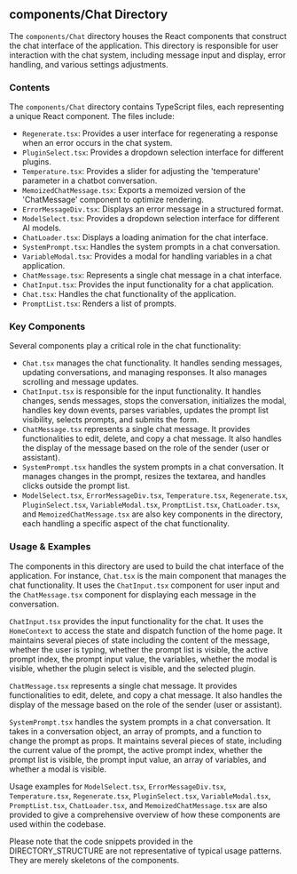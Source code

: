 
## components/Chat Directory

The `components/Chat` directory houses the React components that construct the chat interface of the application. This directory is responsible for user interaction with the chat system, including message input and display, error handling, and various settings adjustments. 

### Contents

The `components/Chat` directory contains TypeScript files, each representing a unique React component. The files include:

- `Regenerate.tsx`: Provides a user interface for regenerating a response when an error occurs in the chat system.
- `PluginSelect.tsx`: Provides a dropdown selection interface for different plugins.
- `Temperature.tsx`: Provides a slider for adjusting the 'temperature' parameter in a chatbot conversation.
- `MemoizedChatMessage.tsx`: Exports a memoized version of the 'ChatMessage' component to optimize rendering.
- `ErrorMessageDiv.tsx`: Displays an error message in a structured format.
- `ModelSelect.tsx`: Provides a dropdown selection interface for different AI models.
- `ChatLoader.tsx`: Displays a loading animation for the chat interface.
- `SystemPrompt.tsx`: Handles the system prompts in a chat conversation.
- `VariableModal.tsx`: Provides a modal for handling variables in a chat application.
- `ChatMessage.tsx`: Represents a single chat message in a chat interface.
- `ChatInput.tsx`: Provides the input functionality for a chat application.
- `Chat.tsx`: Handles the chat functionality of the application.
- `PromptList.tsx`: Renders a list of prompts.

### Key Components

Several components play a critical role in the chat functionality:

- `Chat.tsx` manages the chat functionality. It handles sending messages, updating conversations, and managing responses. It also manages scrolling and message updates.
- `ChatInput.tsx` is responsible for the input functionality. It handles changes, sends messages, stops the conversation, initializes the modal, handles key down events, parses variables, updates the prompt list visibility, selects prompts, and submits the form.
- `ChatMessage.tsx` represents a single chat message. It provides functionalities to edit, delete, and copy a chat message. It also handles the display of the message based on the role of the sender (user or assistant).
- `SystemPrompt.tsx` handles the system prompts in a chat conversation. It manages changes in the prompt, resizes the textarea, and handles clicks outside the prompt list.
- `ModelSelect.tsx`, `ErrorMessageDiv.tsx`, `Temperature.tsx`, `Regenerate.tsx`, `PluginSelect.tsx`, `VariableModal.tsx`, `PromptList.tsx`, `ChatLoader.tsx`, and `MemoizedChatMessage.tsx` are also key components in the directory, each handling a specific aspect of the chat functionality.

### Usage & Examples

The components in this directory are used to build the chat interface of the application. For instance, `Chat.tsx` is the main component that manages the chat functionality. It uses the `ChatInput.tsx` component for user input and the `ChatMessage.tsx` component for displaying each message in the conversation.

`ChatInput.tsx` provides the input functionality for the chat. It uses the `HomeContext` to access the state and dispatch function of the home page. It maintains several pieces of state including the content of the message, whether the user is typing, whether the prompt list is visible, the active prompt index, the prompt input value, the variables, whether the modal is visible, whether the plugin select is visible, and the selected plugin.

`ChatMessage.tsx` represents a single chat message. It provides functionalities to edit, delete, and copy a chat message. It also handles the display of the message based on the role of the sender (user or assistant).

`SystemPrompt.tsx` handles the system prompts in a chat conversation. It takes in a conversation object, an array of prompts, and a function to change the prompt as props. It maintains several pieces of state, including the current value of the prompt, the active prompt index, whether the prompt list is visible, the prompt input value, an array of variables, and whether a modal is visible.

Usage examples for `ModelSelect.tsx`, `ErrorMessageDiv.tsx`, `Temperature.tsx`, `Regenerate.tsx`, `PluginSelect.tsx`, `VariableModal.tsx`, `PromptList.tsx`, `ChatLoader.tsx`, and `MemoizedChatMessage.tsx` are also provided to give a comprehensive overview of how these components are used within the codebase.

Please note that the code snippets provided in the DIRECTORY_STRUCTURE are not representative of typical usage patterns. They are merely skeletons of the components.
